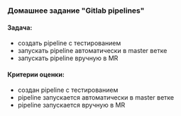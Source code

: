 ### Домашнее задание "Gitlab pipelines"
#### Задача:
- создать pipeline с тестированием
- запускать pipeline автоматически в master ветке
- запускать pipeline вручную в MR
#### Критерии оценки:
- создан pipeline с тестированием
- pipeline запускается автоматически в master ветке
- pipeline запускается вручную в MR